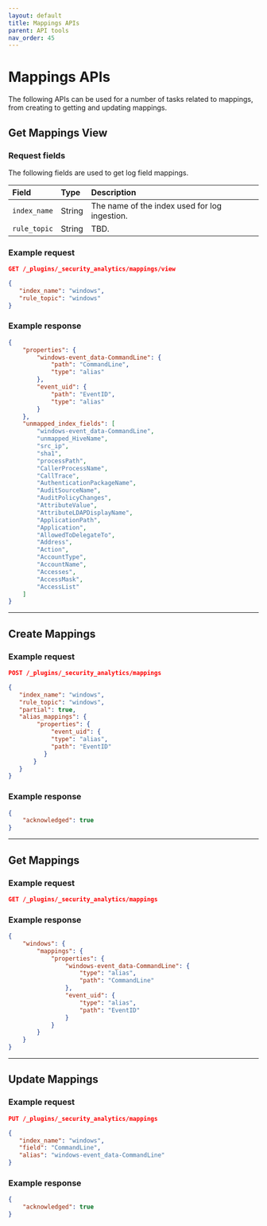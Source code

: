 ```yaml
---
layout: default
title: Mappings APIs
parent: API tools
nav_order: 45
---
```


# Mappings APIs

The following APIs can be used for a number of tasks related to mappings, from creating to getting and updating mappings.

## Get Mappings View



### Request fields

The following fields are used to get log field mappings.

Field | Type | Description
:--- | :--- |:--- |
| `index_name` | String | The name of the index used for log ingestion. |
| `rule_topic` | String | TBD. |

### Example request

```json
GET /_plugins/_security_analytics/mappings/view

{
   "index_name": "windows",
   "rule_topic": "windows"
}
```

### Example response

```json
{
    "properties": {
        "windows-event_data-CommandLine": {
            "path": "CommandLine",
            "type": "alias"
        },
        "event_uid": {
            "path": "EventID",
            "type": "alias"
        }
    },
    "unmapped_index_fields": [
        "windows-event_data-CommandLine",
        "unmapped_HiveName",
        "src_ip",
        "sha1",
        "processPath",
        "CallerProcessName",
        "CallTrace",
        "AuthenticationPackageName",
        "AuditSourceName",
        "AuditPolicyChanges",
        "AttributeValue",
        "AttributeLDAPDisplayName",
        "ApplicationPath",
        "Application",
        "AllowedToDelegateTo",
        "Address",
        "Action",
        "AccountType",
        "AccountName",
        "Accesses",
        "AccessMask",
        "AccessList"
    ]
}
```

---
## Create Mappings

### Example request

```json
POST /_plugins/_security_analytics/mappings

{
   "index_name": "windows",
   "rule_topic": "windows",
   "partial": true,
   "alias_mappings": {
        "properties": {
            "event_uid": {
            "type": "alias",
            "path": "EventID"
          }
       }
   }
}
```

### Example response

```json
{
    "acknowledged": true
}
```

---
## Get Mappings

### Example request

```json
GET /_plugins/_security_analytics/mappings
```

### Example response

```json
{
    "windows": {
        "mappings": {
            "properties": {
                "windows-event_data-CommandLine": {
                    "type": "alias",
                    "path": "CommandLine"
                },
                "event_uid": {
                    "type": "alias",
                    "path": "EventID"
                }
            }
        }
    }
}
```

---
## Update Mappings

### Example request

```json
PUT /_plugins/_security_analytics/mappings

{
   "index_name": "windows",
   "field": "CommandLine",
   "alias": "windows-event_data-CommandLine"
}
```

### Example response

```json
{
    "acknowledged": true
}
```

